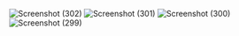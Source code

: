 ![Screenshot (302)](https://github.com/Aditikarn07/Byte_TASK1/assets/108510995/87da60fb-af38-4204-85a0-75cd8bc43537)
![Screenshot (301)](https://github.com/Aditikarn07/Byte_TASK1/assets/108510995/b2016650-d7fe-4d3a-a61d-7e40290ce17c)
![Screenshot (300)](https://github.com/Aditikarn07/Byte_TASK1/assets/108510995/c5301a5d-031d-4152-b5a7-29ef0bd1c9dd)
![Screenshot (299)](https://github.com/Aditikarn07/Byte_TASK1/assets/108510995/e51ca426-411a-48ec-a6fd-10472d0c2494)

